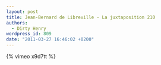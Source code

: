 ```yaml
---
layout: post
title: Jean-Bernard de Libreville - La juxtaposition 210
authors:
  - Dirty Henry
wordpress_id: 809
date: "2011-03-27 16:46:02 +0200"
---
```


{% vimeo x9d7tt %}
